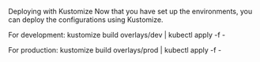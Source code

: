 Deploying with Kustomize
Now that you have set up the environments, you can deploy the configurations using Kustomize.

For development:
kustomize build overlays/dev | kubectl apply -f -

For production:
kustomize build overlays/prod | kubectl apply -f -